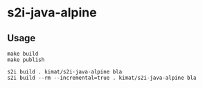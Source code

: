 # s2i-java-alpine

## Usage
```
make build
make publish

s2i build . kimat/s2i-java-alpine bla
s2i build --rm --incremental=true . kimat/s2i-java-alpine bla
```

